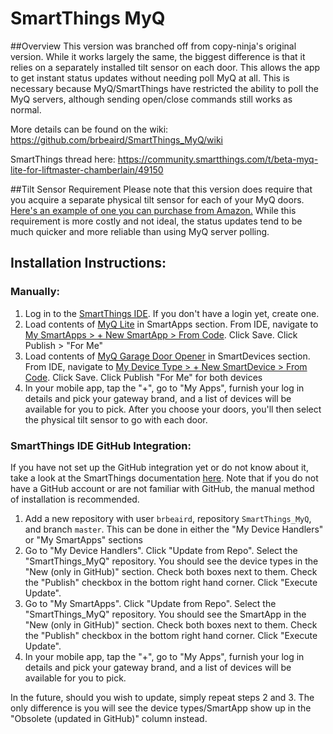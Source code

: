 
# SmartThings MyQ

##Overview
This version was branched off from copy-ninja's original version. While it works largely the same, the biggest difference is that it relies on a separately installed tilt sensor on each door. This allows the app to get instant status updates without needing poll MyQ at all. This is necessary because MyQ/SmartThings have restricted the ability to poll the MyQ servers, although sending open/close commands still works as normal.

More details can be found on the wiki: https://github.com/brbeaird/SmartThings_MyQ/wiki

SmartThings thread here: <a href="https://community.smartthings.com/t/beta-myq-lite-for-liftmaster-chamberlain/49150">https://community.smartthings.com/t/beta-myq-lite-for-liftmaster-chamberlain/49150</a>

##Tilt Sensor Requirement
Please note that this version does require that you acquire a separate physical tilt sensor for each of your MyQ doors.  <a href="http://www.amazon.com/Ecolink-Z-Wave-Wireless-Tilt-Sensor/dp/B00HGVJRX2">Here's an example of one you can purchase from Amazon.</a> While this requirement is more costly and not ideal, the status updates tend to be much quicker and more reliable than using MyQ server polling.

## Installation Instructions:

### Manually:
1. Log in to the <a href="https://graph.api.smartthings.com/ide/">SmartThings IDE</a>. If you don't have a login yet, create one.
2. Load contents of <a href="https://raw.githubusercontent.com/brbeaird/SmartThings_MyQ/master/smartapps/brbeaird/myq-lite.src/myq-lite.groovy">MyQ Lite</a> in SmartApps section. From IDE, navigate to <a href="https://graph.api.smartthings.com/ide/app/create#from-code">My SmartApps > + New SmartApp > From Code</a>. Click Save. Click Publish > "For Me"
3. Load contents of <a href="https://raw.githubusercontent.com/brbeaird/SmartThings_MyQ/master/devicetypes/brbeaird/myq-garage-door-opener.src/myq-garage-door-opener.groovy">MyQ Garage Door Opener</a> in SmartDevices section. From IDE, navigate to <a href="https://graph.api.smartthings.com/ide/device/create#from-code">My Device Type > + New SmartDevice > From Code</a>.  Click Save. Click Publish "For Me" for both devices
4. In your mobile app, tap the "+", go to "My Apps", furnish your log in details and pick your gateway brand, and a list of devices will be available for you to pick. After you choose your doors, you'll then select the physical tilt sensor to go with each door.

### SmartThings IDE GitHub Integration:

If you have not set up the GitHub integration yet or do not know about it, take a look at the SmartThings documentation [here](http://docs.smartthings.com/en/latest/tools-and-ide/github-integration.html). Note that if you do not have a GitHub account or are not familiar with GitHub, the manual method of installation is recommended.

1. Add a new repository with user `brbeaird`, repository `SmartThings_MyQ`, and branch `master`. This can be done in either the "My Device Handlers" or "My SmartApps" sections
2. Go to "My Device Handlers". Click "Update from Repo". Select the "SmartThings_MyQ" repository. You should see the device types in the "New (only in GitHub)" section. Check both boxes next to them. Check the "Publish" checkbox in the bottom right hand corner. Click "Execute Update".
3. Go to "My SmartApps". Click "Update from Repo". Select the "SmartThings_MyQ" repository. You should see the SmartApp in the "New (only in GitHub)" section. Check both boxes next to them. Check the "Publish" checkbox in the bottom right hand corner. Click "Execute Update".
4. In your mobile app, tap the "+", go to "My Apps", furnish your log in details and pick your gateway brand, and a list of devices will be available for you to pick.

In the future, should you wish to update, simply repeat steps 2 and 3. The only difference is you will see the device types/SmartApp show up in the "Obsolete (updated in GitHub)" column instead.




